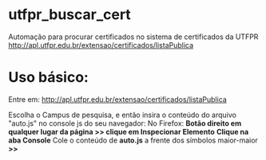 # utfpr_buscar_cert
  Automação para procurar certificados no sistema de certificados da UTFPR http://apl.utfpr.edu.br/extensao/certificados/listaPublica

# Uso básico:

  Entre em:
  http://apl.utfpr.edu.br/extensao/certificados/listaPublica

  Escolha o Campus de pesquisa, e então insira o conteúdo do arquivo "auto.js" no console js do seu navegador:
  No Firefox:
  **Botão direito em qualquer lugar da página >> clique em Inspecionar Elemento**
  **Clique na aba Console**
  Cole o conteúdo de **auto.js** a frente dos símbolos maior-maior **>>**
  
